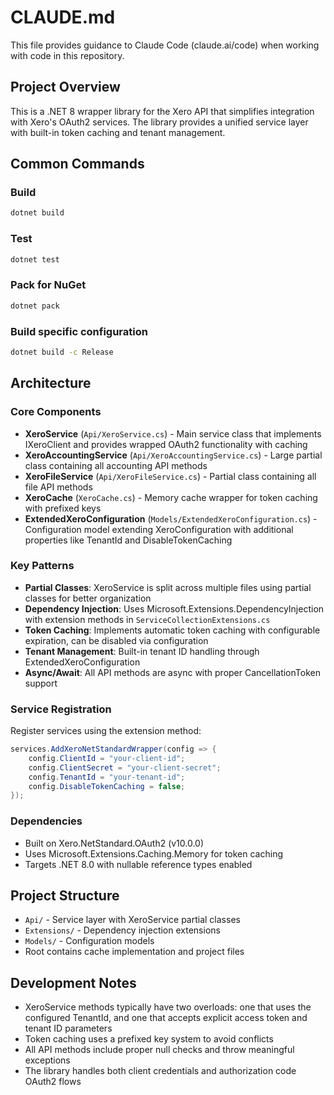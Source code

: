 # CLAUDE.md

This file provides guidance to Claude Code (claude.ai/code) when working with code in this repository.

## Project Overview

This is a .NET 8 wrapper library for the Xero API that simplifies integration with Xero's OAuth2 services. The library provides a unified service layer with built-in token caching and tenant management.

## Common Commands

### Build
```bash
dotnet build
```

### Test
```bash
dotnet test
```

### Pack for NuGet
```bash
dotnet pack
```

### Build specific configuration
```bash
dotnet build -c Release
```

## Architecture

### Core Components

- **XeroService** (`Api/XeroService.cs`) - Main service class that implements IXeroClient and provides wrapped OAuth2 functionality with caching
- **XeroAccountingService** (`Api/XeroAccountingService.cs`) - Large partial class containing all accounting API methods 
- **XeroFileService** (`Api/XeroFileService.cs`) - Partial class containing all file API methods
- **XeroCache** (`XeroCache.cs`) - Memory cache wrapper for token caching with prefixed keys
- **ExtendedXeroConfiguration** (`Models/ExtendedXeroConfiguration.cs`) - Configuration model extending XeroConfiguration with additional properties like TenantId and DisableTokenCaching

### Key Patterns

- **Partial Classes**: XeroService is split across multiple files using partial classes for better organization
- **Dependency Injection**: Uses Microsoft.Extensions.DependencyInjection with extension methods in `ServiceCollectionExtensions.cs`
- **Token Caching**: Implements automatic token caching with configurable expiration, can be disabled via configuration
- **Tenant Management**: Built-in tenant ID handling through ExtendedXeroConfiguration
- **Async/Await**: All API methods are async with proper CancellationToken support

### Service Registration

Register services using the extension method:
```csharp
services.AddXeroNetStandardWrapper(config => {
    config.ClientId = "your-client-id";
    config.ClientSecret = "your-client-secret";
    config.TenantId = "your-tenant-id";
    config.DisableTokenCaching = false;
});
```

### Dependencies

- Built on Xero.NetStandard.OAuth2 (v10.0.0)
- Uses Microsoft.Extensions.Caching.Memory for token caching
- Targets .NET 8.0 with nullable reference types enabled

## Project Structure

- `Api/` - Service layer with XeroService partial classes
- `Extensions/` - Dependency injection extensions
- `Models/` - Configuration models
- Root contains cache implementation and project files

## Development Notes

- XeroService methods typically have two overloads: one that uses the configured TenantId, and one that accepts explicit access token and tenant ID parameters
- Token caching uses a prefixed key system to avoid conflicts
- All API methods include proper null checks and throw meaningful exceptions
- The library handles both client credentials and authorization code OAuth2 flows